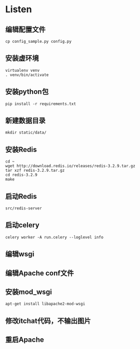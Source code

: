 # Listen

## 编辑配置文件

```
cp config_sample.py config.py
```

## 安装虚环境

```
virtualenv venv
. venv/bin/activate
```

## 安装python包

```
pip install -r requirements.txt
```

## 新建数据目录

```
mkdir static/data/
```

## 安装Redis

```
cd ~
wget http://download.redis.io/releases/redis-3.2.9.tar.gz
tar xzf redis-3.2.9.tar.gz
cd redis-3.2.9
make
```

## 启动Redis

```
src/redis-server
```

## 启动celery

```
celery worker -A run.celery --loglevel info
```

## 编辑wsgi

## 编辑Apache conf文件

## 安装mod_wsgi

```
apt-get install libapache2-mod-wsgi
```

## 修改itchat代码，不输出图片

## 重启Apache